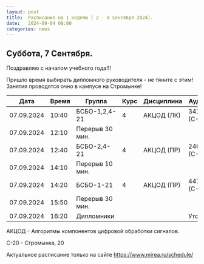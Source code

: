 ```yaml
---
layout: post
title:  Расписание на 1 неделю ( 2 - 8 Сентября 2024).
date:   2024-09-04 08:00
categories: news
---
```


## Суббота, 7 Сентября.
Поздравляю с началом учебного года!!!

Пришло время выбирать дипломного руководителя - не тяните с этим!
Занятия проводятся очно в кампусе на Стромынке!

| Дата          | Время   | Группа               | Курс | Дисциплина  | Аудитория  | Материалы |
| ------------- | ------- | -------------------- | ---- | ----------- | ---------- | --------- |
|07.09.2024     |10:40    |БСБО-1,2,4-21         |   4  |АКЦОД (ЛК)   |  347 (С-20)|           |
|07.09.2024     |12:10    |Перерыв 30 мин.       |      |             |            |           |
|07.09.2024     |12:40    |БСБО-2,4-21           |   4  |АКЦОД (ПР)   |  246 (С-20)|           |
|07.09.2024     |14:10    |Перерыв 10 мин.       |      |             |            |           |
|07.09.2024     |14:20    |БСБО-1-21             |   4  |АКЦОД (ПР)   |  447 (С-20)|           |
|07.09.2024     |15:50    |Перерыв 30 мин.       |      |             |            |           |
|07.09.2024     |16:20    |Дипломники            |      |             |  Уточняется|           |

АКЦОД - Алгоритмы компонентов цифровой обработки сигналов.

С-20 - Стромынка, 20

Актуальное расписание только на сайте https://www.mirea.ru/schedule/


